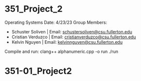 # 351_Project_2
Operating Systems
Date: 4/23/23
Group Members:
- Schuster Soliven | Email: schustersoliven@csu.fullerton.edu
- Cristian Verduzco | Email: cristianverduzco@csu.fullerton.edu
- Kelvin Nguyen | Email: kelvinnguyen@csu.fullerton.edu

Compile and run:
clang++ alphanumeric.cpp -o run
./run
# 351-01_Project2
